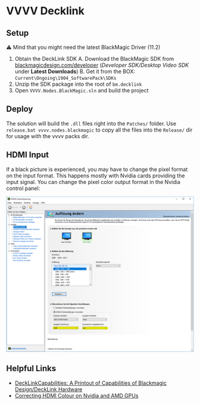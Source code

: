 # VVVV Decklink

## Setup
:warning: Mind that you might need the latest BlackMagic Driver (11.2)

1. Obtain the DeckLink SDK
    A. Download the BlackMagic SDK from
    [blackmagicdesign.com/developer](https://www.blackmagicdesign.com/de/developer/)
    (*Developer SDK/Desktop Video SDK* under **Latest Downloads**)
    B. Get it from the BOX: `Current\Ongoing\1904_SoftwarePack\SDKs`
2. Unzip the SDK package into the root of `bm.decklink`
3. Open `VVVV.Nodes.BlackMagic.sln` and build the project

## Deploy
The solution will build the `.dll` files right into the `Patches/` folder. Use
`release.bat vvvv.nodes.blackmagic` to copy all the files into the `Release/`
dir for usage with the vvvv packs dir.

## HDMI Input
If a black picture is experienced, you may have to change the pixel format on the input format. This happens mostly with Nvidia cards providing the input signal. You can change the pixel color output format in the Nvidia control panel:

![Nvidia control panel](README/nvidia-control-panel.png)

## Helpful Links
- [DeckLinkCapabilities: A Printout of Capabilities of Blackmagic Design/DeckLink Hardware](http://alax.info/blog/1454)
- [Correcting HDMI Colour on Nvidia and AMD GPUs](https://pcmonitors.info/articles/correcting-hdmi-colour-on-nvidia-and-amd-gpus/)